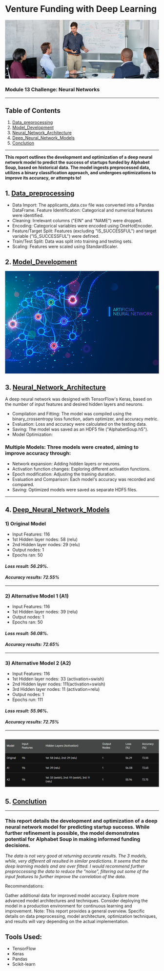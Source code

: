 # Venture Funding with Deep Learning

![venture](Images/13-challenge-image.png)

### Module 13 Challenge: Neural Networks
---
## Table of Contents
1. [Data_preprocessing](#1-Data-Preprocessing)
2. [Model_Development](#2-Model-Development)
3. [Neural_Network_Architecture](#3-Neural-Network-Architecture)
4. [Deep_Neural_Network_Models](#4-Deep-Neural-Network-Models)
5. [Conclution](#5-Conclution)
---

 **This report outlines the development and optimization of a deep neural network model to predict the success of startups funded by Alphabet Soup, based on historical data. The model ingests preprocessed data, utilizes a binary classification approach, and undergoes optimizations to improve its accuracy, or attempts to!**

##  1. [Data_preprocessing](#1-Data-Preprocessing)

  - Data Import: The applicants_data.csv file was converted into a Pandas DataFrame.
Feature Identification: Categorical and numerical features were identified.
  - Cleaning: Irrelevant columns ("EIN" and "NAME") were dropped.
  - Encoding: Categorical variables were encoded using OneHotEncoder.
  - Feature/Target Split: Features (excluding "IS_SUCCESSFUL") and target variable ("IS_SUCCESSFUL") were defined.
  - Train/Test Split: Data was split into training and testing sets.
  - Scaling: Features were scaled using StandardScaler.


## 2. [Model_Development](#2-Model-Development)
![Neural Network](Images/NNetworks.jpeg)
## 3. [Neural_Network_Architecture](#3-Neural-Network-Architecture) 
A deep neural network was designed with TensorFlow's Keras, based on the number of input features and desired hidden layers and neurons.
 - Compilation and Fitting: The model was compiled using the binary_crossentropy loss function, adam optimizer, and accuracy metric.
 - Evaluation: Loss and accuracy were calculated on the testing data.
 - Saving: The model was saved as an HDF5 file ("AlphabetSoup.h5").
 - Model Optimization:

### Multiple Models: Three models were created, aiming to improve accuracy through:
 - Network expansion: Adding hidden layers or neurons.
 - Activation function changes: Exploring different activation functions.
 - Epoch modification: Adjusting the training duration.
 - Evaluation and Comparison: Each model's accuracy was recorded and compared.
 - Saving: Optimized models were saved as separate HDF5 files.

---
## 4. [Deep_Neural_Network_Models](#4-Deep-Neural-Network-Models)

 ### 1) Original Model
 - Input Features: 116
  - 1st Hidden layer nodes: 58 (relu)                   
   - 2nd Hidden layer nodes: 29   (relu)                  
   - Output nodes: 1 
   - Epochs ran: 50    

#### *Loss result: 56.29%.*

#### *Accuracy results: 72.55%*

---

 ### 2) Alternative Model 1 (A1)
- Input Features: 116
- 1st Hidden layer nodes: 39 (relu)                                    
- Output nodes: 1 
- Epochs ran: 50    

#### *Loss result: 56.08%.*

#### *Accuracy results: 72.65%*

---
 ### 3) Alternative Model 2 (A2)
  - Input Features: 116
  - 1st Hidden layer nodes: 33 (activation=swish)                   
   - 2nd Hidden layer nodes: 111(activation=swish)      
   - 3rd Hidden layer nodes: 11 (activation=relu)           
   - Output nodes: 1 
   - Epochs run: 111
#### *Loss result: 55.96%.*

#### *Accuracy results: 72.75%*
---
![model chart](Images/Screenshot%202024-02-08%20022005.png)
---
## 5. [Conclution](#5-Conclution)
---
### This report details the development and optimization of a deep neural network model for predicting startup success. While further refinement is possible, the model demonstrates potential for Alphabet Soup in making informed funding decisions. 

*The data is not very good at returning accurate results. The 3 models, while, very different all resulted in similar predictions. It seems that the deep learning models and are over fitted. I would recommend further preproccessing the data to reduce the "noise", filtering out some of the input features to further improve the correlation of the data.* 

Recommendations:

Gather additional data for improved model accuracy.
Explore more advanced model architectures and techniques.
Consider deploying the model in a production environment for continuous learning and improvement.
Note: This report provides a general overview. Specific details on data preprocessing, model architecture, optimization techniques, and results will vary depending on the actual implementation.


Tools Used:
---
   -  TensorFlow
   - Keras
   - Pandas
   - Scikit-learn